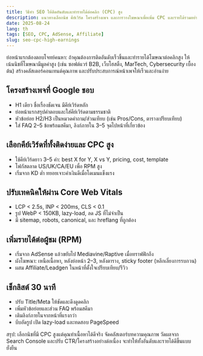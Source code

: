 ```yaml
---
title: วิธีทำ SEO ให้ติดอันดับและทำรายได้ต่อคลิก (CPC) สูง
description: แนวทางเลือกนิช คีย์เวิร์ด โครงสร้างเพจ และการวางโฆษณาเพื่อเพิ่ม CPC และรายได้รวมอย่างยั่งยืน
date: 2025-08-24
lang: th
tags: [SEO, CPC, AdSense, Affiliate]
slug: seo-cpc-high-earnings
---
```


ย่อหน้าแรกต้องตอบโจทย์คนหา: ถ้าคุณต้องการติดอันดับเร็วขึ้นและทำรายได้โฆษณาต่อคลิกสูง ให้เน้นนิชที่โฆษณามีมูลค่าสูง (เช่น ซอฟต์แวร์ B2B, เว็บโฮสติ้ง, MarTech, Cybersecurity เบื้องต้น) สร้างคลัสเตอร์คอนเทนต์คุณภาพ และปรับประสบการณ์หน้าเพจให้เร็วและอ่านง่าย

## โครงสร้างเพจที่ Google ชอบ

* H1 เดียว ชื่อเรื่องชัดเจน มีคีย์เวิร์ดหลัก
* ย่อหน้าแรกสรุปคำตอบและใส่คีย์เวิร์ดตามธรรมชาติ
* หัวข้อย่อย H2/H3 เป็นหมวดคำถาม/ส่วนเทียบ (เช่น Pros/Cons, ตารางเปรียบเทียบ)
* ใส่ FAQ 2–5 ข้อพร้อมสคีมา, ลิงก์ภายใน 3–5 จุดไปหน้าที่เกี่ยวข้อง

## เลือกคีย์เวิร์ดที่ทั้งติดง่ายและ CPC สูง

* ใช้คีย์เวิร์ดยาว 3–5 คำ: best X for Y, X vs Y, pricing, cost, template
* โฟกัสตลาด US/UK/CA/EU เพื่อ RPM สูง
* เริ่มจาก KD ต่ำ ทยอยเจาะคำเงินดีเมื่อโดเมนแข็งแรง

## ปรับเทคนิคให้ผ่าน Core Web Vitals

* LCP < 2.5s, INP < 200ms, CLS < 0.1
* รูป WebP < 150KB, lazy-load, ลด JS ที่ไม่จำเป็น
* มี sitemap, robots, canonical, และ hreflang ที่ถูกต้อง

## เพิ่มรายได้ต่อผู้ชม (RPM)

* เริ่มจาก AdSense แล้วขยับไป Mediavine/Raptive เมื่อทราฟฟิกถึง
* ผังโฆษณา: เหนือเนื้อหา, หลังย่อหน้า 2–3, หลังตาราง, sticky footer (หลีกเลี่ยงการรบกวน)
* ผสม Affiliate/Leadgen ในหน้าที่ตั้งใจเปรียบเทียบ/รีวิว

## เช็กลิสต์ 30 นาที

* ปรับ Title/Meta ให้ชัดและดึงดูดคลิก
* เพิ่มหัวข้อย่อยและส่วน FAQ พร้อมสคีมา
* เติมลิงก์ภายในจากหน้าที่แรงกว่า
* บีบอัดรูป เปิด lazy-load และทดสอบ PageSpeed

สรุป: เลือกนิชที่มี CPC สูงแต่คุณทำเนื้อหาได้ดีจริง จัดคลัสเตอร์บทความคุณภาพ วัดผลจาก Search Console และปรับ CTR/โครงสร้างอย่างต่อเนื่อง จะทำให้ทั้งอันดับและรายได้ดีขึ้นแบบยั่งยืน

